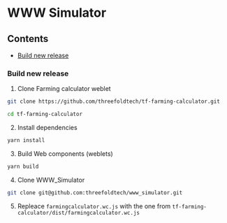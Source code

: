 # WWW Simulator

## Contents

- [Build new release](#Build-new-release)

### Build new release

1. Clone Farming calculator weblet

```sh
git clone https://github.com/threefoldtech/tf-farming-calculator.git
```

```sh
cd tf-farming-calculator
```

2. Install dependencies

```sh
yarn install
```

3. Build Web components (weblets)

```sh
yarn build
```

4. Clone WWW_Simulator

```sh
git clone git@github.com:threefoldtech/www_simulator.git
```

5. Repleace `farmingcalculator.wc.js` with the one from `tf-farming-calculator/dist/farmingcalculator.wc.js`

